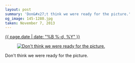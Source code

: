 ```yaml
---
layout: post
summary: 'Don&#x27;t think we were ready for the picture.'
og_image: 145-1280.jpg
taken: November 7, 2013
---
```


<div class="post">
 <time>
  <a href="/145">
   {{ page.date | date: "%B %-d, %Y" }}
  </a>
 </time>
 <a href="/145">
  <figure data-taken="11/7/2013">
   <img alt="Don't think we were ready for the picture." sizes="(min-width: 700px) 50vw, calc(100vw - 2rem)" src="{{ site.assets_url }}/145-640.jpg" srcset="{{ site.assets_url }}/145-1280.jpg 1280w, {{ site.assets_url }}/145-960.jpg 960w, {{ site.assets_url }}/145-640.jpg 640w, {{ site.assets_url }}/145-320.jpg 320w"/>
  </figure>
 </a>
 <span>
  Don't think we were ready for the picture.
 </span>
</div>
